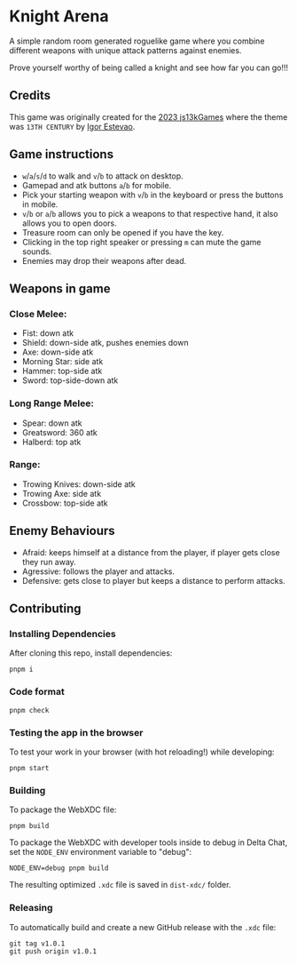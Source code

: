 # Knight Arena

A simple random room generated roguelike game where you combine different weapons
with unique attack patterns against enemies.

Prove yourself worthy of being called a knight and see how far you can go!!!

## Credits
This game was originally created for the [2023 js13kGames](https://js13kgames.com/) where the theme was `13TH CENTURY` by [Igor Estevao](https://github.com/IgorFIE/).

## Game instructions

- `w`/`a`/`s`/`d` to walk and `v`/`b` to attack on desktop.
- Gamepad and atk buttons `a`/`b` for mobile.
- Pick your starting weapon with `v`/`b` in the keyboard or press the buttons in mobile.
- `v`/`b` or `a`/`b` allows you to pick a weapons to that respective hand, it also allows you to open doors.
- Treasure room can only be opened if you have the key.
- Clicking in the top right speaker or pressing `m` can mute the game sounds.
- Enemies may drop their weapons after dead.

## Weapons in game

### Close Melee:

- Fist: down atk
- Shield: down-side atk, pushes enemies down
- Axe: down-side atk
- Morning Star: side atk
- Hammer: top-side atk
- Sword: top-side-down atk

### Long Range Melee:

- Spear: down atk
- Greatsword: 360 atk
- Halberd: top atk

### Range:

- Trowing Knives: down-side atk
- Trowing Axe: side atk
- Crossbow: top-side atk

## Enemy Behaviours

- Afraid: keeps himself at a distance from the player, if player gets close they run away.
- Agressive: follows the player and attacks.
- Defensive: gets close to player but keeps a distance to perform attacks.

## Contributing

### Installing Dependencies

After cloning this repo, install dependencies:

```
pnpm i
```

### Code format

```
pnpm check
```

### Testing the app in the browser

To test your work in your browser (with hot reloading!) while developing:

```
pnpm start
```

### Building

To package the WebXDC file:

```
pnpm build
```

To package the WebXDC with developer tools inside to debug in Delta Chat, set the `NODE_ENV`
environment variable to "debug":

```
NODE_ENV=debug pnpm build
```

The resulting optimized `.xdc` file is saved in `dist-xdc/` folder.

### Releasing

To automatically build and create a new GitHub release with the `.xdc` file:

```
git tag v1.0.1
git push origin v1.0.1
```
